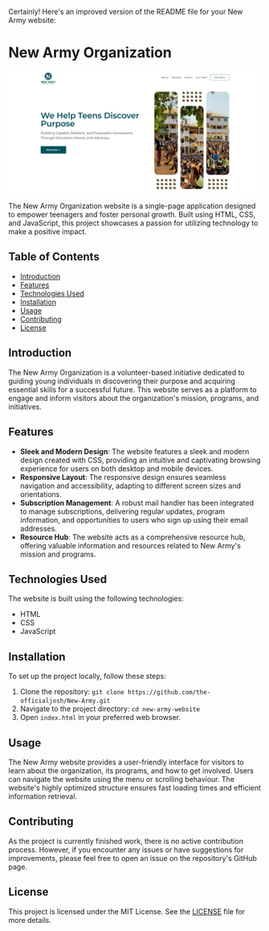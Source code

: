 Certainly! Here's an improved version of the README file for your New Army website:

# New Army Organization

![New Army Screenshot](/img/screenshot.jpg)

The New Army Organization website is a single-page application designed to empower teenagers and foster personal growth. Built using HTML, CSS, and JavaScript, this project showcases a passion for utilizing technology to make a positive impact.

## Table of Contents

- [Introduction](#introduction)
- [Features](#features)
- [Technologies Used](#technologies-used)
- [Installation](#installation)
- [Usage](#usage)
- [Contributing](#contributing)
- [License](#license)

## Introduction

The New Army Organization is a volunteer-based initiative dedicated to guiding young individuals in discovering their purpose and acquiring essential skills for a successful future. This website serves as a platform to engage and inform visitors about the organization's mission, programs, and initiatives.

## Features

- **Sleek and Modern Design**: The website features a sleek and modern design created with CSS, providing an intuitive and captivating browsing experience for users on both desktop and mobile devices.
- **Responsive Layout**: The responsive design ensures seamless navigation and accessibility, adapting to different screen sizes and orientations.
- **Subscription Management**: A robust mail handler has been integrated to manage subscriptions, delivering regular updates, program information, and opportunities to users who sign up using their email addresses.
- **Resource Hub**: The website acts as a comprehensive resource hub, offering valuable information and resources related to New Army's mission and programs.

## Technologies Used

The website is built using the following technologies:

- HTML
- CSS
- JavaScript

## Installation

To set up the project locally, follow these steps:

1. Clone the repository: `git clone https://github.com/the-officialjosh/New-Army.git`
2. Navigate to the project directory: `cd new-army-website`
3. Open `index.html` in your preferred web browser.

## Usage

The New Army website provides a user-friendly interface for visitors to learn about the organization, its programs, and how to get involved. Users can navigate the website using the menu or scrolling behaviour. The website's highly optimized structure ensures fast loading times and efficient information retrieval.

## Contributing

As the project is currently finished work, there is no active contribution process. However, if you encounter any issues or have suggestions for improvements, please feel free to open an issue on the repository's GitHub page.

## License

This project is licensed under the MIT License. See the [LICENSE](LICENSE) file for more details.

